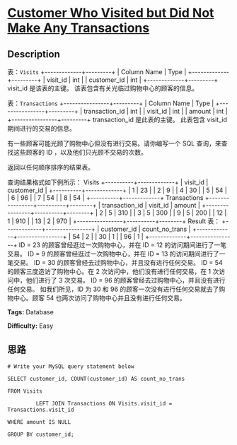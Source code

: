 # [Customer Who Visited but Did Not Make Any Transactions][title]

## Description

表：`Visits`
            +-------------+---------+    | Column Name | Type    |    +-------------+---------+    | visit_id    | int     |    | customer_id | int     |    +-------------+---------+    visit_id 是该表的主键。    该表包含有关光临过购物中心的顾客的信息。    

表：`Transactions`
            +----------------+---------+    | Column Name    | Type    |    +----------------+---------+    | transaction_id | int     |    | visit_id       | int     |    | amount         | int     |    +----------------+---------+    transaction_id 是此表的主键。    此表包含 visit_id 期间进行的交易的信息。    

有一些顾客可能光顾了购物中心但没有进行交易。请你编写一个 SQL 查询，来查找这些顾客的 ID ，以及他们只光顾不交易的次数。

返回以任何顺序排序的结果表。

查询结果格式如下例所示：
            Visits    +----------+-------------+    | visit_id | customer_id |    +----------+-------------+    | 1        | 23          |    | 2        | 9           |    | 4        | 30          |    | 5        | 54          |    | 6        | 96          |    | 7        | 54          |    | 8        | 54          |    +----------+-------------+        Transactions    +----------------+----------+--------+    | transaction_id | visit_id | amount |    +----------------+----------+--------+    | 2              | 5        | 310    |    | 3              | 5        | 300    |    | 9              | 5        | 200    |    | 12             | 1        | 910    |    | 13             | 2        | 970    |    +----------------+----------+--------+        Result 表：    +-------------+----------------+    | customer_id | count_no_trans |    +-------------+----------------+    | 54          | 2              |    | 30          | 1              |    | 96          | 1              |    +-------------+----------------+    ID = 23 的顾客曾经逛过一次购物中心，并在 ID = 12 的访问期间进行了一笔交易。    ID = 9 的顾客曾经逛过一次购物中心，并在 ID = 13 的访问期间进行了一笔交易。    ID = 30 的顾客曾经去过购物中心，并且没有进行任何交易。    ID = 54 的顾客三度造访了购物中心。在 2 次访问中，他们没有进行任何交易，在 1 次访问中，他们进行了 3 次交易。    ID = 96 的顾客曾经去过购物中心，并且没有进行任何交易。    如我们所见，ID 为 30 和 96 的顾客一次没有进行任何交易就去了购物中心。顾客 54 也两次访问了购物中心并且没有进行任何交易。    


**Tags:** Database

**Difficulty:** Easy

## 思路

``` mysql
# Write your MySQL query statement below
SELECT customer_id, COUNT(customer_id) AS count_no_trans
FROM Visits
         LEFT JOIN Transactions ON Visits.visit_id = Transactions.visit_id
WHERE amount IS NULL
GROUP BY customer_id;

```

[title]: https://leetcode-cn.com/problems/customer-who-visited-but-did-not-make-any-transactions
